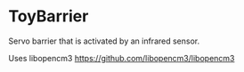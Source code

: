 # ToyBarrier
Servo barrier that is activated by an infrared sensor.

Uses libopencm3 https://github.com/libopencm3/libopencm3
